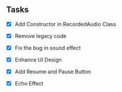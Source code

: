
Tasks
-----

- [X] Add Constructor in RecordedAudio Class

- [X] Remove legacy code

- [X] Fix the bug in sound effect

- [X] Enhance UI Design

- [X] Add Resume and Pause Button 

- [X] Echo Effect